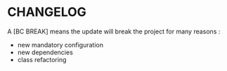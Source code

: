 CHANGELOG
=========

A [BC BREAK] means the update will break the project for many reasons :

* new mandatory configuration
* new dependencies
* class refactoring
